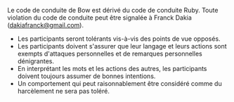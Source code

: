 Le code de conduite de Bow est dérivé du code de conduite Ruby. Toute violation du code de conduite peut être signalée à Franck Dakia (dakiafranck@gmail.com).

- Les participants seront tolérants vis-à-vis des points de vue opposés.
- Les participants doivent s'assurer que leur langage et leurs actions sont exempts d'attaques personnelles et de remarques personnelles dénigrantes.
- En interprétant les mots et les actions des autres, les participants doivent toujours assumer de bonnes intentions.
- Un comportement qui peut raisonnablement être considéré comme du harcèlement ne sera pas toléré.